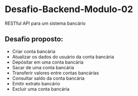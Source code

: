 # Desafio-Backend-Modulo-02
 RESTful API para um sistema bancário 
 
 ## Desafio proposto:
 
-   Criar conta bancária
-   Atualizar os dados do usuário da conta bancária
-   Depósitar em uma conta bancária
-   Sacar de uma conta bancária
-   Transferir valores entre contas bancárias
-   Consultar saldo da conta bancária
-   Emitir extrato bancário
-   Excluir uma conta bancária
